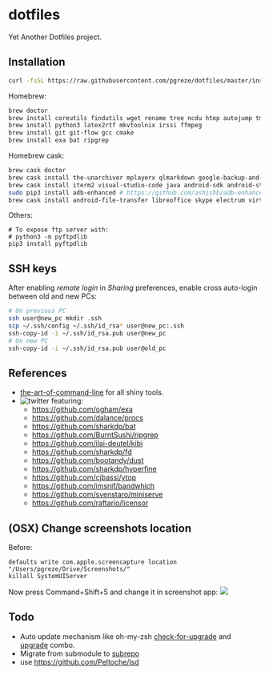 # dotfiles

Yet Another Dotfiles project.

## Installation

```bash
curl -fsSL https://raw.githubusercontent.com/pgreze/dotfiles/master/install.sh | sh
```

Homebrew:

```bash
brew doctor
brew install coreutils findutils wget rename tree ncdu htop autojump tmux thefuck
brew install python3 latex2rtf mkvtoolnix irssi ffmpeg
brew install git git-flow gcc cmake
brew install exa bat ripgrep
```

Homebrew cask:

```bash
brew cask doctor
brew cask install the-unarchiver mplayerx qlmarkdown google-backup-and-sync keepassxc flux
brew cask install iterm2 visual-studio-code java android-sdk android-studio
sudo pip3 install adb-enhanced # https://github.com/ashishb/adb-enhanced
brew cask install android-file-transfer libreoffice skype electrum virtualbox cyberduck
```

Others:

```
# To expose ftp server with:
# python3 -m pyftpdlib
pip3 install pyftpdlib
```

## SSH keys

After enabling *remote login* in *Sharing* preferences,
enable cross auto-login between old and new PCs:

```bash
# On previous PC
ssh user@new_pc mkdir .ssh
scp ~/.ssh/config ~/.ssh/id_rsa* user@new_pc:.ssh
ssh-copy-id -i ~/.ssh/id_rsa.pub user@new_pc
# On new PC
ssh-copy-id -i ~/.ssh/id_rsa.pub user@old_pc
```

## References

- [the-art-of-command-line](https://github.com/jlevy/the-art-of-command-line) for all shiny tools.
- ![[twitter](https://twitter.com/jesusprubio/status/1237752138069094400/photo/1)](https://user-images.githubusercontent.com/14812354/77229554-236ef580-6bd2-11ea-8293-8c611a64a507.png) featuring:
  - https://github.com/ogham/exa
  - https://github.com/dalance/procs
  - https://github.com/sharkdp/bat
  - https://github.com/BurntSushi/ripgrep
  - https://github.com/ilai-deutel/kibi
  - https://github.com/sharkdp/fd
  - https://github.com/bootandy/dust
  - https://github.com/sharkdp/hyperfine
  - https://github.com/cjbassi/ytop
  - https://github.com/imsnif/bandwhich
  - https://github.com/svenstaro/miniserve
  - https://github.com/raftario/licensor

## (OSX) Change screenshots location

Before:
```
defaults write com.apple.screencapture location "/Users/pgreze/Drive/Screenshots/"
killall SystemUIServer
```

Now press Command+Shift+5 and change it in screenshot app:
![](https://www.howtogeek.com/wp-content/uploads/2019/01/img_5c521fdaac323.jpg.pagespeed.ce.WG_Ijkk6kr.jpg)

## Todo

- Auto update mechanism like oh-my-zsh [check-for-upgrade](https://github.com/robbyrussell/oh-my-zsh/blob/master/tools/check_for_upgrade.sh) and [upgrade](https://github.com/robbyrussell/oh-my-zsh/blob/master/tools/upgrade.sh) combo.
- Migrate from submodule to [subrepo](https://github.com/ingydotnet/git-subrepo)
- use https://github.com/Peltoche/lsd
